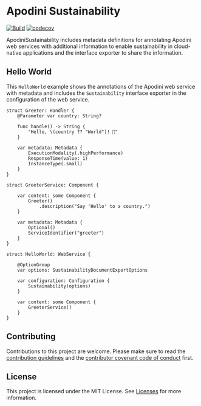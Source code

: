 <!--

This source file is part of the Apodini open source project

SPDX-FileCopyrightText: 2021 Paul Schmiedmayer and the project authors (see CONTRIBUTORS.md) <paul.schmiedmayer@tum.de>

SPDX-License-Identifier: MIT

-->

# Apodini Sustainability

[![Build](https://github.com/Apodini/ApodiniSustainability/actions/workflows/build.yml/badge.svg)](https://github.com/Apodini/ApodiniSustainability/actions/workflows/build.yml)
[![codecov](https://codecov.io/gh/Apodini/ApodiniSustainability/branch/develop/graph/badge.svg?token=5MMKMPO5NR)](https://codecov.io/gh/Apodini/ApodiniSustainability)

ApodiniSustainability includes metadata definitions for annotating Apodini web services with additional information to enable sustainability in cloud-native applications and the interface exporter to share the information.

## Hello World

This `HelloWorld` example shows the annotations of the Apodini web service with metadata and includes the `Sustainability` interface exporter in the configuration of the web service.

```
struct Greeter: Handler {
    @Parameter var country: String?

    func handle() -> String {
        "Hello, \(country ?? "World")! 🚀"
    }
    
    var metadata: Metadata {
        ExecutionModality(.highPerformance)
        ResponseTime(value: 1)
        InstanceType(.small)
    }
}

struct GreeterService: Component {
    
    var content: some Component {
        Greeter()
            .description("Say 'Hello' to a country.")
    }
    
    var metadata: Metadata {
        Optional()
        ServiceIdentifier("greeter")
    }
}

struct HelloWorld: WebService {
    
    @OptionGroup
    var options: SustainabilityDocumentExportOptions
    
    var configuration: Configuration {
        Sustainability(options)
    }

    var content: some Component {
        GreeterService()
    }
}
```

## Contributing
Contributions to this project are welcome. Please make sure to read the [contribution guidelines](https://github.com/Apodini/.github/blob/main/CONTRIBUTING.md) and the [contributor covenant code of conduct](https://github.com/Apodini/.github/blob/main/CODE_OF_CONDUCT.md) first.

## License
This project is licensed under the MIT License. See [Licenses](https://github.com/Apodini/ApodiniSustainability/tree/develop/LICENSES) for more information.
